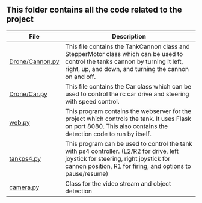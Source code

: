## This folder contains all the code related to the project

| File | Description |
|------|-------------|
| [Drone/Cannon.py](Drone/Cannon.py) | This file contains the TankCannon class and StepperMotor class which can be used to control the tanks cannon by turning it left, right, up, and down, and turning the cannon on and off. |
| [Drone/Car.py](Drone/Car.py) | This file contains the Car class which can be used to control the rc car drive and steering with speed control. |
| [web.py](web.py) | This program contains the webserver for the project which controls the tank. It uses Flask on port 8080. This also contains the detection code to run by itself. |
| [tankps4.py](tankps4.py) | This program can be used to control the tank with ps4 controller. (L2/R2 for drive, left joystick for steering, right joystick for cannon position, R1 for firing, and options to pause/resume) |
|[camera.py](camera.py)| Class for the video stream and object detection|